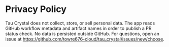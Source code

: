 # Privacy Policy
Tau Crystal does not collect, store, or sell personal data. The app reads GitHub workflow metadata and artifact names in order to publish a PR status check. No data is persisted outside GitHub. For questions, open an issue at https://github.com/towre676-cloud/tau_crystal/issues/new/choose.
